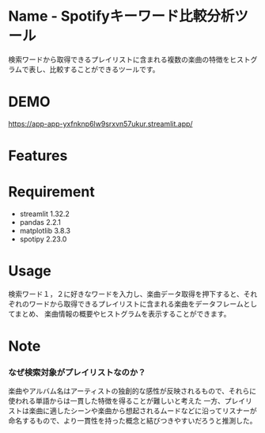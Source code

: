 # Name - Spotifyキーワード比較分析ツール

検索ワードから取得できるプレイリストに含まれる複数の楽曲の特徴をヒストグラムで表し、比較することができるツールです。

# DEMO

https://app-app-yxfnknp6lw9srxvn57ukur.streamlit.app/

# Features


# Requirement
* streamlit 1.32.2
* pandas 2.2.1
* matplotlib 3.8.3
* spotipy 2.23.0

# Usage

検索ワード１，２に好きなワードを入力し、楽曲データ取得を押下すると、それぞれのワードから取得できるプレイリストに含まれる楽曲をデータフレームとしてまとめ、
楽曲情報の概要やヒストグラムを表示することができます。

# Note
### なぜ検索対象がプレイリストなのか？
楽曲やアルバム名はアーティストの独創的な感性が反映されるもので、それらに使われる単語からは一貫した特徴を得ることが難しいと考えた
一方、プレイリストは楽曲に適したシーンや楽曲から想起されるムードなどに沿ってリスナーが命名するもので、より一貫性を持った概念と結びつきやすいだろうと推測した。


